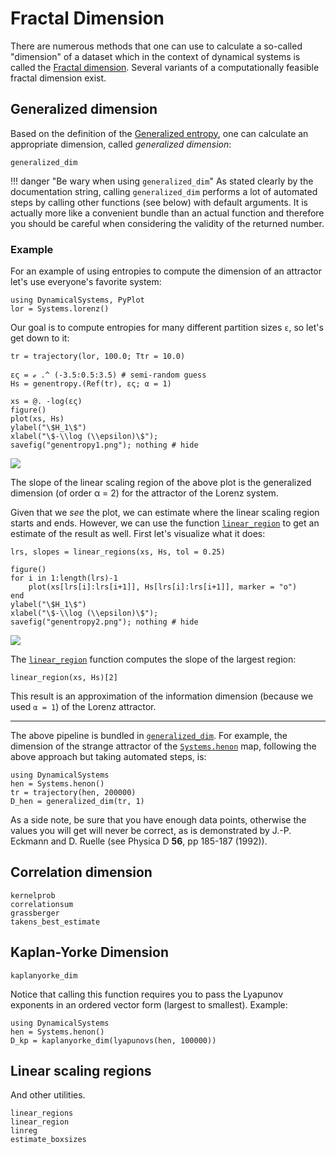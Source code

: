 # Fractal Dimension

There are numerous methods that one can use to calculate a so-called "dimension" of a dataset which in the context of dynamical systems is called the [Fractal dimension](https://en.wikipedia.org/wiki/Fractal_dimension).
Several variants of a computationally feasible fractal dimension exist.

## Generalized dimension
Based on the definition of the [Generalized entropy](#ChaosTools.genentropy), one can calculate an appropriate dimension, called *generalized dimension*:
```@docs
generalized_dim
```

!!! danger "Be wary when using `generalized_dim`"
    As stated clearly by the documentation string, calling `generalized_dim` performs a lot of automated steps by calling other functions (see below)
    with default arguments. It is actually more like a convenient bundle than
    an actual function and therefore you should be careful
    when considering the validity of the returned number.

### Example
For an example of using entropies to compute the dimension of an attractor let's use everyone's favorite system:
```@example MAIN
using DynamicalSystems, PyPlot
lor = Systems.lorenz()
```

Our goal is to compute entropies for many different partition sizes `ε`, so let's get down to it:
```@example MAIN
tr = trajectory(lor, 100.0; Ttr = 10.0)

ες = ℯ .^ (-3.5:0.5:3.5) # semi-random guess
Hs = genentropy.(Ref(tr), ες; α = 1)
```

```@example MAIN
xs = @. -log(ες)
figure()
plot(xs, Hs)
ylabel("\$H_1\$")
xlabel("\$-\\log (\\epsilon)\$");
savefig("genentropy1.png"); nothing # hide
```
![](genentropy1.png)

The slope of the linear scaling region of the above plot is the generalized dimension (of order α = 2) for the attractor of the Lorenz system.

Given that we _see_ the plot, we can estimate where the linear scaling region starts and ends. However, we can use the function [`linear_region`](@ref) to get an estimate of the result as well. First let's visualize what it does:

```@example MAIN
lrs, slopes = linear_regions(xs, Hs, tol = 0.25)

figure()
for i in 1:length(lrs)-1
    plot(xs[lrs[i]:lrs[i+1]], Hs[lrs[i]:lrs[i+1]], marker = "o")
end
ylabel("\$H_1\$")
xlabel("\$-\\log (\\epsilon)\$");
savefig("genentropy2.png"); nothing # hide
```
![](genentropy2.png)

The [`linear_region`](@ref) function  computes the slope of the largest region:

```@example MAIN
linear_region(xs, Hs)[2]
```
This result is an approximation of the information dimension (because we used `α = 1`) of the Lorenz attractor.

---

The above pipeline is bundled in [`generalized_dim`](@ref).
For example, the dimension of the strange attractor of the
[`Systems.henon`](@ref) map, following the above approach but taking automated steps, is:
```@example MAIN
using DynamicalSystems
hen = Systems.henon()
tr = trajectory(hen, 200000)
D_hen = generalized_dim(tr, 1)
```

As a side note, be sure that you have enough data points, otherwise the values you will get will never be correct, as is demonstrated by
J.-P. Eckmann and D. Ruelle (see Physica D **56**, pp 185-187 (1992)).

## Correlation dimension
```@docs
kernelprob
correlationsum
grassberger
takens_best_estimate
```

## Kaplan-Yorke Dimension
```@docs
kaplanyorke_dim
```
Notice that calling this function requires you to pass the Lyapunov exponents in an ordered vector form (largest to smallest). Example:
```@example MAIN
using DynamicalSystems
hen = Systems.henon()
D_kp = kaplanyorke_dim(lyapunovs(hen, 100000))
```

## Linear scaling regions
And other utilities.
```@docs
linear_regions
linear_region
linreg
estimate_boxsizes
```
